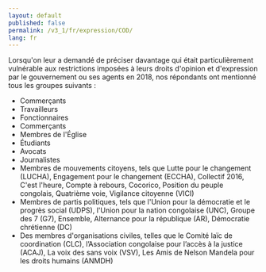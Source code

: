 ```yaml
---
layout: default
published: false
permalink: /v3_1/fr/expression/COD/
lang: fr
---
```


Lorsqu'on leur a demandé de préciser davantage qui était particulièrement vulnérable aux restrictions imposées à leurs droits d'opinion et d'expression par le gouvernement ou ses agents en 2018, nos répondants ont mentionné tous les groupes suivants :
- Commerçants
-	Travailleurs
-	Fonctionnaires
-	Commerçants
-	Membres de l'Église
-	Étudiants
-	Avocats
-	Journalistes
-	Membres de mouvements citoyens, tels que Lutte pour le changement (LUCHA), Engagement pour le changement (ECCHA), Collectif 2016, C'est l'heure, Compte à rebours, Cocorico, Position du peuple congolais, Quatrième voie, Vigilance citoyenne (VICI)
-	Membres de partis politiques, tels que l'Union pour la démocratie et le progrès social (UDPS), l'Union pour la nation congolaise (UNC), Groupe des 7 (G7), Ensemble, Alternance pour la république (AR), Démocratie chrétienne (DC)
-	Des membres d'organisations civiles, telles que le Comité laïc de coordination (CLC), l’Association congolaise pour l’accès à la justice (ACAJ), La voix des sans voix (VSV), Les Amis de Nelson Mandela pour les droits humains (ANMDH)
